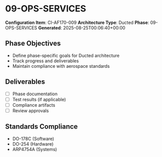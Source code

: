 # 09-OPS-SERVICES

**Configuration Item**: CI-AF170-009
**Architecture Type**: Ducted
**Phase**: 09-OPS-SERVICES
**Generated**: 2025-08-25T00:06:40+00:00

## Phase Objectives
- Define phase-specific goals for Ducted architecture
- Track progress and deliverables
- Maintain compliance with aerospace standards

## Deliverables
- [ ] Phase documentation
- [ ] Test results (if applicable)
- [ ] Compliance artifacts
- [ ] Review approvals

## Standards Compliance
- DO-178C (Software)
- DO-254 (Hardware)
- ARP4754A (Systems)
